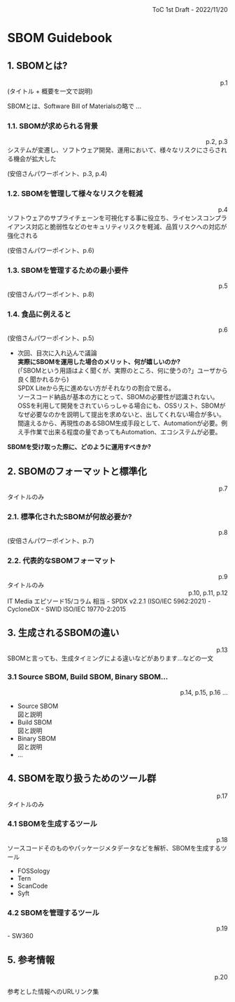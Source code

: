 <div style="text-align: right;"> ToC 1st Draft - 2022/11/20 </div>  

# SBOM Guidebook

## 1. SBOMとは?  

<div style="text-align: right;"> p.1</div>  
(タイトル + 概要を一文で説明)  

SBOMとは、Software Bill of Materialsの略で ...  

### 1.1. SBOMが求められる背景  

<div style="text-align: right;"> p.2, p.3</div>  
システムが変遷し、ソフトウェア開発、運用において、様々なリスクにさらされる機会が拡大した  

(安倍さんパワーポイント、p.3, p.4)  

### 1.2. SBOMを管理して様々なリスクを軽減  

<div style="text-align: right;"> p.4</div>  
ソフトウェアのサプライチェーンを可視化する事に役立ち、ライセンスコンプライアンス対応と脆弱性などのセキュリティリスクを軽減、品質リスクへの対応が強化される  

(安倍さんパワーポイント、p.6)  

### 1.3. SBOMを管理するための最小要件  

<div style="text-align: right;"> p.5</div>  
(安倍さんパワーポイント、p.8)  

### 1.4. 食品に例えると  

<div style="text-align: right;"> p.6</div>  
(安倍さんパワーポイント、p.5)  

- 次回、目次に入れ込んで議論  
**実際にSBOMを運用した場合のメリット、何が嬉しいのか?**  
(「SBOMという用語はよく聞くが、実際のところ、何に使うの?」ユーザから良く聞かれるから)  
SPDX Liteから先に進めない方がそれなりの割合で居る。  
ソースコード納品が基本の方にとって、SBOMの必要性が認識されない。  
OSSを利用して開発をされていらっしゃる場合にも、OSSリスト、SBOMがなぜ必要なのかを説明して提出を求めないと、出してくれない場合が多い。  
間違えるから、再現性のあるSBOM生成手段として、Automationが必要。例え手作業で出来る程度の量であってもAutomation、エコシステムが必要。

**SBOMを受け取った際に、どのように運用すべきか?**  

## 2. SBOMのフォーマットと標準化

<div style="text-align: right;"> p.7</div>  
タイトルのみ

### 2.1. 標準化されたSBOMが何故必要か?  

<div style="text-align: right;"> p.8</div>  
(安倍さんパワーポイント、p.7)  

### 2.2. 代表的なSBOMフォーマット  

<div style="text-align: right;"> p.9</div>  
タイトルのみ  

<div style="text-align: right;"> p.10, p.11, p.12</div>  
IT Media エピソード15/コラム 相当  
- SPDX v2.2.1 (ISO/IEC 5962:2021)  
- CycloneDX  
- SWID ISO/IEC 19770-2:2015  

## 3. 生成されるSBOMの違い  

<div style="text-align: right;"> p.13</div>  
SBOMと言っても、生成タイミングによる違いなどがあります…などの一文  

### 3.1 Source SBOM, Build SBOM, Binary SBOM...

<div style="text-align: right;"> p.14, p.15, p.16 ...</div>  

- Source SBOM  
  図と説明  
- Build SBOM  
  図と説明  
- Binary SBOM  
  図と説明  
- ...

## 4. SBOMを取り扱うためのツール群  

<div style="text-align: right;"> p.17 </div>  
タイトルのみ  

### 4.1 SBOMを生成するツール  

<div style="text-align: right;"> p.18 </div>  
ソースコードそのものやパッケージメタデータなどを解析、SBOMを生成するツール  

- FOSSology  
- Tern  
- ScanCode  
- Syft  

### 4.2 SBOMを管理するツール  

<div style="text-align: right;"> p.19 </div>  
- SW360  

## 5. 参考情報  

<div style="text-align: right;"> p.20 </div>  

参考とした情報へのURLリンク集  
